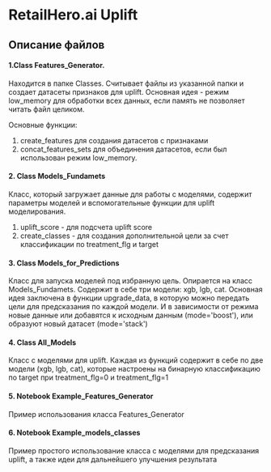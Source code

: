 # RetailHero.ai Uplift
## Описание файлов
#### 1.Class Features_Generator.
Находится в папке Classes. Считывает файлы из указанной папки и создает датасеты признаков для uplift. Основная идея - режим low_memory для обработки всех данных, если память не позволяет читать файл целиком.

Основные функции:
1. create_features для создания датасетов с признаками
2. concat_features_sets для объединения датасетов, если был использован режим low_memory.

#### 2. Class Models_Fundamets
Класс, который загружает данные для работы с моделями, содержит параметры моделей и вспомогательные функции для uplift моделирования.
1. uplift_score - для подсчета uplift score
2. create_classes - для создания дополнительной цели за счет классификации по treatment_flg и target

#### 3. Class Models_for_Predictions
Класс для запуска моделей под избранную цель. Опирается на класс Models_Fundamets. Содержит в себе три модели: xgb, lgb, cat. Основная идея заключена в функции upgrade_data, в которую можно передать цели для предсказания по каждой модели. И в зависимости от режима новые данные или добавятся  к исходным данным (mode='boost'), или образуют новый датасет (mode='stack')

#### 4. Class All_Models
Класс с моделями для uplift. Каждая из функций  содержит в себе по две модели (xgb, lgb, cat), которые настроены на бинарную классификацию по target при treatment_flg=0 и treatment_flg=1

#### 5. Notebook Example_Features_Generator
Пример использования класса Features_Generator
#### 6. Notebook Example_models_classes
Пример простого использование класса с моделями для предсказания uplift, а также идеи для дальнейшего улучшения результата
